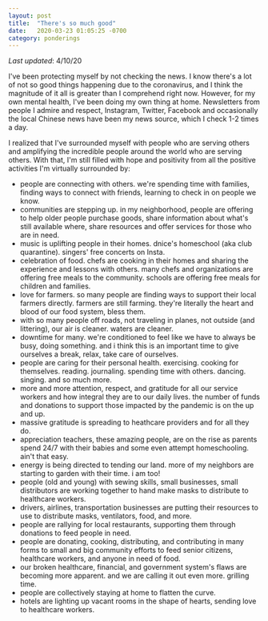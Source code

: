 ```yaml
---
layout: post
title:  "There's so much good"
date:   2020-03-23 01:05:25 -0700
category: ponderings
---
```

*Last updated*: 4/10/20

I've been protecting myself by not checking the news. I know there's a lot of not so good things happening due to the coronavirus, and I think the magnitude of it all is greater than I comprehend right now. However, for my own mental health, I've been doing my own thing at home. Newsletters from people I admire and respect, Instagram, Twitter, Facebook and occasionally the local Chinese news have been my news source, which I check 1-2 times a day. 

I realized that I've surrounded myself with people who are serving others and amplifying the incredible people around the world who are serving others. With that, I'm still filled with hope and positivity from all the positive activities I'm virtually surrounded by:

* people are connecting with others. we're spending time with families, finding ways to connect with friends, learning to check in on people we know.
* communities are stepping up. in my neighborhood, people are offering to help older people purchase goods, share information about what's still available where, share resources and offer services for those who are in need.
* music is uplifting people in their homes. dnice's homeschool (aka club quarantine). singers' free concerts on Insta.
* celebration of food. chefs are cooking in their homes and sharing the experience and lessons with others. many chefs and organizations are offering free meals to the community. schools are offering free meals for children and families.
* love for farmers. so many people are finding ways to support their local farmers directly. farmers are still farming. they're literally the heart and blood of our food system, bless them.
* with so many people off roads, not traveling in planes, not outside (and littering), our air is cleaner. waters are cleaner. 
* downtime for many. we're conditioned to feel like we have to always be busy, doing something. and i think this is an important time to give ourselves a break, relax, take care of ourselves.
* people are caring for their personal health. exercising. cooking for themselves. reading. journaling. spending time with others. dancing. singing. and so much more.
* more and more attention, respect, and gratitude for all our service workers and how integral they are to our daily lives. the number of funds and donations to support those impacted by the pandemic is on the up and up.
* massive gratitude is spreading to heathcare providers and for all they do.
* appreciation teachers, these amazing people, are on the rise as parents spend 24/7 with their babies and some even attempt homeschooling. ain't that easy.
* energy is being directed to tending our land. more of my neighbors are starting to garden with their time. i am too!
* people (old and young) with sewing skills, small businesses, small distributors are working together to hand make masks to distribute to healthcare workers.
* drivers, airlines, transportation businesses are putting their resources to use to distribute masks, ventilators, food, and more.
* people are rallying for local restaurants, supporting them through donations to feed people in need.
* people are donating, cooking, distributing, and contributing in many forms to small and big community efforts to feed senior citizens, healthcare workers, and anyone in need of food.
* our broken healthcare, financial, and government system's flaws are becoming more apparent. and we are calling it out even more. grilling time.
* people are collectively staying at home to flatten the curve.
* hotels are lighting up vacant rooms in the shape of hearts, sending love to healthcare workers.
